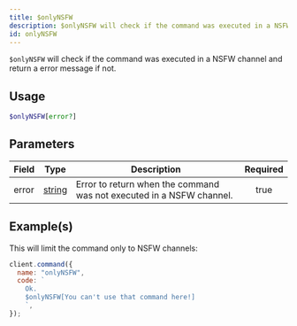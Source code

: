 ```yaml
---
title: $onlyNSFW
description: $onlyNSFW will check if the command was executed in a NSFW channel and return a error message if not.
id: onlyNSFW
---
```


`$onlyNSFW` will check if the command was executed in a NSFW channel and return a error message if not.

## Usage

```php
$onlyNSFW[error?]
```

## Parameters

| Field | Type                                                                                              | Description                                                          | Required |
| ----- | ------------------------------------------------------------------------------------------------- | -------------------------------------------------------------------- | :------: |
| error | [string](https://developer.mozilla.org/en-US/docs/Web/JavaScript/Reference/Global_Objects/String) | Error to return when the command was not executed in a NSFW channel. |   true   |

## Example(s)

This will limit the command only to NSFW channels:

```javascript
client.command({
  name: "onlyNSFW",
  code: `
    Ok.
    $onlyNSFW[You can't use that command here!]
    `,
});
```
